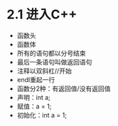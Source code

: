 # 2.1 进入C++
* 函数头
* 函数体
* 所有的语句都以分号结束
* 最后一条语句叫做返回语句
* 注释以双斜杠//开始
* endl重起一行
* 函数分2种：有返回值/没有返回值
* 声明：int a;
* 赋值：a = 1;
* 初始化：int a = 1;
